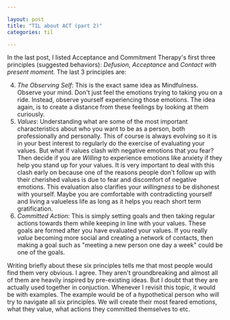 ```yaml
---

layout: post
title: "TIL about ACT (part 2)"
categories: til

---
```


In the last post, I listed Acceptance and Commitment Therapy's first three principles (suggested behaviors): *Defusion*, *Acceptance* and  *Contact with present moment*. The last 3 principles are:

4. *The Observing Self*: This is the exact same idea as Mindfulness. Observe your mind. Don't just feel the emotions trying to taking you on a ride. Instead, observe yourself experiencing those emotions. The idea again, is to create a distance from these feelings by looking at them curiously. 
5. *Values*: Understanding what are some of the most important characteristics about who you want to be as a person, both professionally and personally. This of course is always evolving so it is in your best interest to regularly do the exercise of evaluating your values. But what if values clash with negative emotions that you fear? Then decide if you are *Willing* to experience emotions like anxiety if they help you stand up for your values. It is very important to deal with this clash early on because one of the reasons people don't follow up with their cherished values is due to fear and discomfort of negative emotions. This evaluation also clarifies your *willingness* to be dishonest with yourself. Maybe you are comfortable with contradicting yourself and living a valueless life as long as it helps you reach short term gratification. 
6. *Committed Action*: This is simply setting goals and then taking regular actions towards them while keeping in line with your values. These goals are formed after you have evaluated your values. If you really *value* becoming more social and creating a network of contacts, then making a goal such as "meeting a new person one day a week" could be one of the goals. 

Writing briefly about these six principles tells me that most people would find them very obvious. I agree. They aren't groundbreaking and almost all of them are heavily inspired by pre-existing ideas. But I doubt that they are actually used together in conjuction. Whenever I revisit this topic, it would be with examples. The example would be of a hypothetical person who will try to navigate all six principles. We will create their most feared emotions, what they value, what actions they committed themselves to etc.
